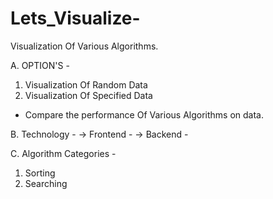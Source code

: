 # Lets_Visualize-
Visualization Of Various Algorithms.

A. OPTION'S -
1. Visualization Of Random Data
2. Visualization Of Specified Data

- Compare the performance Of Various Algorithms on data.

B. Technology -
 -> Frontend -
 -> Backend -
 
C. Algorithm Categories -
1. Sorting
2. Searching

